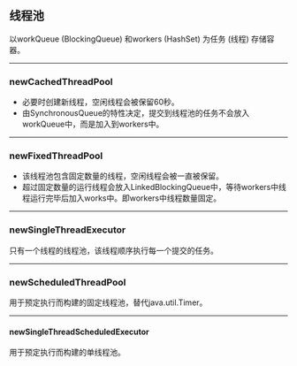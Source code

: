 ## 线程池
以workQueue (BlockingQueue) 和workers (HashSet) 为任务 (线程) 存储容器。
***

### newCachedThreadPool
* 必要时创建新线程，空闲线程会被保留60秒。
* 由SynchronousQueue的特性决定，提交到线程池的任务不会放入workQueue中，而是加入到workers中。
***

### newFixedThreadPool
* 该线程池包含固定数量的线程，空闲线程会被一直被保留。
* 超过固定数量的运行线程会放入LinkedBlockingQueue中，等待workers中线程运行完毕后加入works中。即workers中线程数量固定。
***

### newSingleThreadExecutor
只有一个线程的线程池，该线程顺序执行每一个提交的任务。
***

### newScheduledThreadPool
用于预定执行而构建的固定线程池，替代java.util.Timer。
***

#### newSingleThreadScheduledExecutor
用于预定执行而构建的单线程池。
